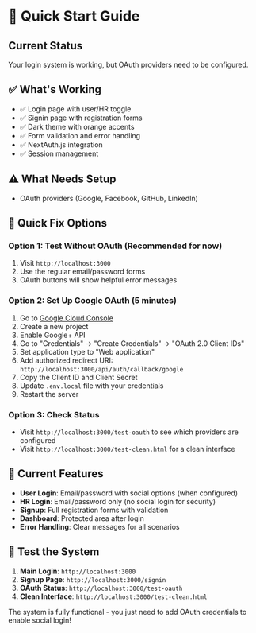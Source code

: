 # 🚀 Quick Start Guide

## Current Status
Your login system is working, but OAuth providers need to be configured.

## ✅ What's Working
- ✅ Login page with user/HR toggle
- ✅ Signin page with registration forms
- ✅ Dark theme with orange accents
- ✅ Form validation and error handling
- ✅ NextAuth.js integration
- ✅ Session management

## ⚠️ What Needs Setup
- OAuth providers (Google, Facebook, GitHub, LinkedIn)

## 🔧 Quick Fix Options

### Option 1: Test Without OAuth (Recommended for now)
1. Visit `http://localhost:3000`
2. Use the regular email/password forms
3. OAuth buttons will show helpful error messages

### Option 2: Set Up Google OAuth (5 minutes)
1. Go to [Google Cloud Console](https://console.developers.google.com/)
2. Create a new project
3. Enable Google+ API
4. Go to "Credentials" → "Create Credentials" → "OAuth 2.0 Client IDs"
5. Set application type to "Web application"
6. Add authorized redirect URI: `http://localhost:3000/api/auth/callback/google`
7. Copy the Client ID and Client Secret
8. Update `.env.local` file with your credentials
9. Restart the server

### Option 3: Check Status
- Visit `http://localhost:3000/test-oauth` to see which providers are configured
- Visit `http://localhost:3000/test-clean.html` for a clean interface

## 🎯 Current Features
- **User Login**: Email/password with social options (when configured)
- **HR Login**: Email/password only (no social login for security)
- **Signup**: Full registration forms with validation
- **Dashboard**: Protected area after login
- **Error Handling**: Clear messages for all scenarios

## 📱 Test the System
1. **Main Login**: `http://localhost:3000`
2. **Signup Page**: `http://localhost:3000/signin`
3. **OAuth Status**: `http://localhost:3000/test-oauth`
4. **Clean Interface**: `http://localhost:3000/test-clean.html`

The system is fully functional - you just need to add OAuth credentials to enable social login!
